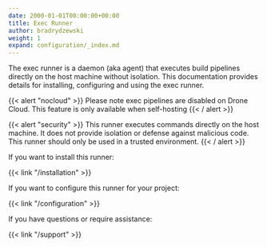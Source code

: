 ```yaml
---
date: 2000-01-01T00:00:00+00:00
title: Exec Runner
author: bradrydzewski
weight: 1
expand: configuration/_index.md
---
```


The exec runner is a daemon (aka agent) that executes build pipelines directly on the host machine without isolation. This documentation provides details for installing, configuring and using the exec runner.

{{< alert "nocloud" >}}
Please note exec pipelines are disabled on Drone Cloud. This feature is only available when self-hosting
{{< / alert >}}

{{< alert "security" >}}
This runner executes commands directly on the host machine. It does not provide isolation or defense against malicious code. This runner should only be used in a trusted environment.
{{< / alert >}}

If you want to install this runner:

{{< link "/installation" >}}

If you want to configure this runner for your project:

{{< link "/configuration" >}}

If you have questions or require assistance:

{{< link "/support" >}}